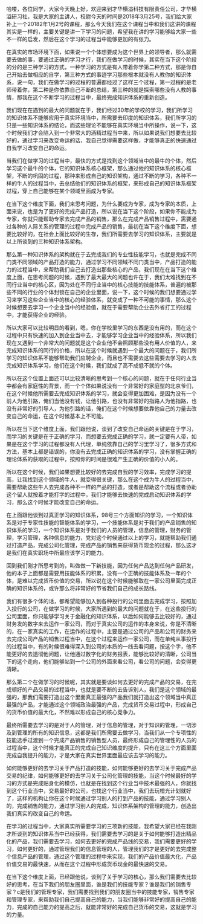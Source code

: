 哈喽，各位同学，大家今天晚上好，欢迎来到才华横溢科技有限责任公司，才华横溢研习社，我是大家的主讲人，校尉今天的时间是2018年3月25号，我们给大家补上一个20182年1月2号的课程，那么今天我们在这个课程当中和我们这讲的课程其实是一样的，主要关键是讲一下学习的问题，希望我在讲的学习能够给大家一些不一样的启发，然后在这个学习的过程当中能够更加的有张力。

在真实的市场环境下面，如果说一个个体想要成为这个世界上的领导者，那么就需要去做的事，要通过正确的学习才行，我们在做学习的时候，其实在当下这个阶段的分的是三种学习的方式，一种学习的方式是有人带着你学第二种方式，那是你自己开始去做相应的自学，第三种方式的事迹学习那些根本就没有人教你的知识体系，说一句，我们在做学习的过程的普遍都经过了这样三个过程，第一过程的是老师带着你，第二种是你依靠自己不断的总结，第三种的就是探索哪些没有人教的事情，那我在这个不断学习的过程当中，最终完成知识体系的重新创造。

我们现在在遇到的最大的问题就在于，我们经过30年的学校的学习，我们所学习的知识体系不能够应用于真实环境当中，所需要去印度的知识体系，我们所学习的只是一些知识体系的结论，而这些理论不能够在真实环境当中所操作，说一下，这个时候我们才会陷入到一个非常大的酒精过程当中来，所以如果说我们想要去比较好的，通过学习来改变命运的话，我自己觉得需要这样做，才能够真正的快速通过自我学习改变自己的命运。

当我们在做学习的过程当中，最快的方式是找到这个领域当中的最牛的个体，然后学习这个最牛的个体，它的知识体系核心框架，那么通过他的知识体系的核心框架，不断的巩固的过程，那种来形成自己的知识架构，通过不断的学习，各种不一样的牛人的过程当中，去总结他们的知识体系的框架，来形成自己的知识体系框架过程，穿上自己能够在某个领域里面成为专家。

在当下这个维度下面，我们来思考问题，为什么要成为专家，成为专家的本质，上面来说，也是为了更好的完成产品打造，所以说在当下这个阶段，如果你不能成为专家，你就只能帮助专家去完成产品的销售，那么在完成产品销售过程中，需要通过各种的人际关系的管理的过程中完成产品的销售，最初在当下这个维度下面，想要比较好的，在社会上面比较好的生存，我们所需要去学习的知识体系，主要就是以上所谈到的三种知识体系架构。

那么第一种知识体系的架构就在于去完成我们的专业性技能学习，也就是完成不同门类不同领域的产品打造的能力，通过学习不同领域不同门类当中，产品打造的能力的过程当中，来帮助我们自己去打造出那些核心的产品，我们现在在当下这个维度上面，在思考问题的时候，遇到了最大最大的问题也许在于，我们太难找到在不同行业当中的核心区，因为处在不同行业当中的核心技能的技能体系，普遍的被那些不同的行业的个体封锁在自己的企业里面，说一下，这个时候的我们想要通过学习来学习这些企业当中的核心的经验体系，就变成了一种不可能的事情，那么这个时候想要去学习一个企业当中的经验值，就在于需要帮助企业去外省打工的过程中，才能获得企业的经验。

所以大家可以比较明显的看到，嗯，你在学校里学习的东西是没有用的，而在这个过程中只有快速的加入到企业当中去，才能够学习企业当中的经验体系，所以我们现在又遇到一个非常大的问题就是这个企业他不会照顾那些没有用人价值的人，来完成知识体系的同行的价格，所以在这个时候就遇到一个最大的问题在于，我们所学习的知识体系不能够帮助我们应聘企业，而且也不需要去这些需要去学习的人去完成知识体系学习，他们在这个时候，我们就成了高不成低不就的个体。

所以在这个位置上面还可以比较清晰的思考到一个核心的问题，就在于任何行业当中都会有家庭性的背景，而一个个体如果说没有一个非常好的家庭型的北京爷们，在这个时候他所需要去完成知识体系的学习，就会变得更加困难，是因为没有一个前人为他引路，俺们当他没有钱，让他引路，也没有非常好的指路人为他指路，也没有非常好的引导人，为他引路的话，俺们在这个时候想要依靠他自己的力量去改变自己的命运，在这个时候基本上不可能。

所以在当下这个维度上面，我们跟他说，谈到了改变自己命运的关键是在于学习，而学习的关键是在于正确的学习，而想要去完成正确的学习，就一定要有人带，如果是在这个学习的过程都没有人代理，单纯依靠自己的学习里学习了，很多方式和方法，基本上都是错误的，你没有去完成正确的知识体系的学习，没有掌握正确的理论体系的获取的过程中，按照你的时间是很难产生正确的价值的小人的。

所以在这个时候，我们如果想要比较好的去完成自我的学习效率，完成学习的提高，让我找到这个领域的牛人，就变得很关键，那么在这个成为牛人的过程当中，需要帮助这些牛人去完成各种不一样的产品的打造，或者是帮助这个流程或者协助这个留人就按着才能打字的过程中，我们才能够去快速的完成启动知识体系的学习，那么这个时候才能改变自己的命运。

在上面跟他谈到过真正学习的知识体系，98号三个方面知识的学习，一个知识体系是对于专家性技能的智能体系的学习，一个技能体系是对于我们的产品销售的知识体系的学习，一个知识体系是对于我们的人员的管理，信息的管理，财务的管理，学习管理，各种信息的能力，党对这个时候通过以上的学习，就能帮助我们通过打造产品，完成公司化管理，完成产品的销售来获得货币现金的过程，那么这才是我们在真实职场中所最应该学习的能力。

回到我们刚才所思考到的，叫做做一下新技能，因为任何产品达到任何产品研发，他的本子上面都是需要用技能体系的积累，没有一个正确的技能体系及一年的个体，是难以完成货币价值的交易，所以说在这个时候能够取在一家公司里面完成正确的知识体系的，或许那么将非常好的节省我们自己的成长路线。

我们有很多个体的话，都希望能够加入到各种投行的公司里面去完成学习，按照加入投行的公司，在做学习的时候，大家所遇到的最大的问题就在于，在这些投行的公司里面，你只能够学习关于金融化的知识体系，以后如何能够去比较好的，通过财务发的数字来去运作一家公司，而对于真实公司的运作的本身来说，你是不清晰的，在一家真实的工作，在运作的过程中，主要是通过公司的产品和公司的财务来去完成公司产品的销售过程当中，在这个过程来运作一家公司，而在单纯从事投行的过程当中，有的时候很难得深入到公司的本质的一线去看问题，按这个字，他不能更好的去透彻他问题，让他通过数字化的财务报表，能够比较好的清晰，公司当下的这个走向，他们能够站到一个公司的外面来看公司，看公司的问题，会变得更清晰。

那么第二个在做学习的时候呢，其实就是要谈如何去更好的完成产品的交易，在完成顿好的产品交易的过程当中，也就是要不断的去告诉别人，我们是这个领域的最强的，那我们需要打造出这个里面真正最强的产品我们就打造出这个领域当中真正最强的产品，才能通过这个领域政治最强的产品，完成货币交易过程中，形成自己的货币价值的最大化，不然难以形成自己的核心竞争力。

最终所需要去学习的是对于人的管理，对于信息的管理，对于知识的管理，一切涉及到管理的所有的知识信息，这都是我们所需要去做学习，当我们从一个专项性的技能选手过渡到一个完成产品销售的销售型人员，最终形成自己的管理性的人员的过程当中，这个时候才能真正的完成自己知识维度的提升，只有在这三个方面里面完成自我提升的能力，才是大家在真实世界里面最应该去学习的能力。

如何能够更好的去学习关于产品打造的技能，如何能够更好的去学习关于完成产品交易的纪律，如何能够更好的去学习关于公司化管理的技能，当这个时候最好的学习的方式是完成贴身化的模仿，也就是在找到这个行业当中技术最强的人，你就找到这个行业当中，交易最好的公司，也找这个行业当中，我们去玩橙光计划就好了，这样的机构让你在这个时候通过学习别人的打到产品的技能，通过学习别人的，完成销售的能力，通过学习别人的完成，知识体系架构的管理的能力，创造出我们真实的改变自己的命运。

在学习的过程当中，大家真实所需要学习的三项新的技能，我希望大家已经在我刚才所谈到的知识体系当中已经获得，我们需要去学习的是关于如何能够打造出精品化的产品，我们需要去学习，如何去更好的完成产品线的交易，我们需要更好的学习，如何更好的，通过管理我们的信息管理的人，管理我们的才是更好的去完成整个信息产品的管理，通过这个管理的过程中来实现，我们的产品价值最大化，产品价值交易的最快速，从而在这个过程中形成货币现金的最快速的交易。

在当下这个维度上面，已经跟他说，谈到了关于学习的核心，那么我们需要去比较好的思考，在当下我们的朋友圈里面，谁是我们的技能专家？谁是我们的销售专家？c是我们的管理专家，我们需要找到我们的朋友圈当中的技能专家，销售专家和管理专家，来帮助我们自己提高自己的能力，当我们能够非常好的提高自己的能力，完成的自己能力的提高之后，就能非常好的完成自己货币的交易，这就是学习的力量。
